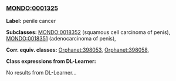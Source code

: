 
### [MONDO:0001325](http://purl.obolibrary.org/obo/MONDO_0001325)
**Label:** penile cancer

**Subclasses:** [MONDO:0018352](http://purl.obolibrary.org/obo/MONDO_0018352) (squamous cell carcinoma of penis), [MONDO:0018351](http://purl.obolibrary.org/obo/MONDO_0018351) (adenocarcinoma of penis), 

**Corr. equiv. classes:** [Orphanet:398053](http://www.orpha.net/ORDO/Orphanet_398053), [Orphanet:398058](http://www.orpha.net/ORDO/Orphanet_398058), 

**Class expressions from DL-Learner:**

No results from DL-Learner...



